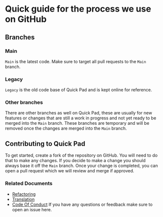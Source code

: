 # Quick guide for the process we use on GitHub

## Branches
### Main
`Main` is the latest code. Make sure to target all pull requests to the `Main` branch.

### Legacy
`Legacy` is the old code base of Quick Pad and is kept online for reference.

### Other branches
There are other branches as well on Quick Pad, these are usually for new features or changes that are still a work in progress and not yet ready to be merged into the `Main` branch. These branches are temporary and will be removed once the changes are merged into the `Main` branch.

## Contributing to Quick Pad

To get started, create a fork of the repository on GitHub. You will need to do that to make any changes. If you decide to make a change you should always base it off the `Main` branch. Once your change is completed, you can open a pull request which we will review and merge if approved.

### Related Documents
* [Refactoring](../docs/REFACTOR.md)
* [Translation](../docs/TRANSLATOR.md)
* [Code Of Conduct](../docs/CODE_OF_CONDUCT.md)
If you have any questions or feedback make sure to open an issue here.
